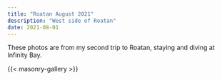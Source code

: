 ```yaml
---
title: "Roatan August 2021"
description: "West side of Roatan"
date: 2021-08-01
---
```

These photos are from my second trip to Roatan, staying and diving at Infinity Bay.

{{< masonry-gallery >}}